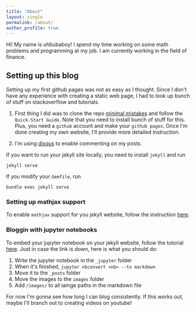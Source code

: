 ```yaml
---
title: "About"
layout: single
permalink: /about/
author_profile: true
---
```

Hi! My name is uhbubaboy! I spend my time working on some math problems and programming at my job.
I am currently working in the field of finance. 

## Setting up this blog
Setting up my first github pages was not as easy as I thought. Since I don't have any experience with creating a static web page, I had to look up bunch of stuff on stackoverflow and tutorials.

1. First thing I did was to clone the repo [minimal mistakes](https://mmistakes.github.io/minimal-mistakes/docs/quick-start-guide/) and follow the `Quick-Start Guide`. Note that you need to install bunch of stuff for this. Plus, you need a `github` account and make your `github pages`. Once I'm done creating my own website, I'll provide more detailed instruction. 

2. I'm using [disqus](https://disqus.com/) to enable commenting on my posts.

If you want to run your jekyll site locally, you need to install `jekyll` and run
```
jekyll serve
```
If you modify your `Gemfile`, run
```
bundle exec jekyll serve
```

### Setting up mathjax support
To enable `mathjax` support for you jekyll website, follow the instruction [here](https://benlansdell.github.io/computing/mathjax/).

### Bloggin with jupyter notebooks
To embed your jupyter notebook on your jekyll website, follow the tutorial [here](https://cduvallet.github.io/posts/2018/03/ipython-notebooks-jekyll).
Just in case the link is down, here is what you should do:
1. Write the jupyter notebook in the `_jupyter` folder
2. When it's finished, `jupyter nbconvert <nb> --to markdown`
3. Move it to the `_posts` folder
4. Move the images to the `images` folder
5. Add `/images/` to all iamge paths in the markdown file


For now I'm gonna see how long I can blog consistently. If this works out, maybe I'll branch out to creating videos on youtube!
